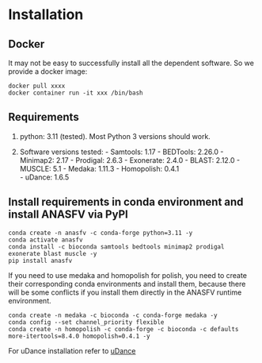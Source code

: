 # Installation

## Docker
It may not be easy to successfully install all the dependent software. So we provide a docker image:
```
docker pull xxxx
docker container run -it xxx /bin/bash
```

## Requirements

1. python: 3.11 (tested). Most Python 3 versions should work.
   
2. Software versions tested:
 	  \- Samtools: 1.17
  	 \- BEDTools: 2.26.0
  	 \- Minimap2: 2.17
  	 \- Prodigal: 2.6.3
  	 \- Exonerate: 2.4.0
  	 \- BLAST: 2.12.0
  	 \- MUSCLE: 5.1
    \- Medaka: 1.11.3
    \- Homopolish: 0.4.1	
  	 \- uDance: 1.6.5

  	 

## Install requirements in conda environment and install ANASFV via PyPI
```
conda create -n anasfv -c conda-forge python=3.11 -y
conda activate anasfv
conda install -c bioconda samtools bedtools minimap2 prodigal exonerate blast muscle -y
pip install anasfv
```

If you need to use medaka and homopolish for polish, you need to create their corresponding conda environments and install them, because there will be some conflicts if you install them directly in the ANASFV runtime environment.
```
conda create -n medaka -c bioconda -c conda-forge medaka -y
conda config --set channel_priority flexible
conda create -n homopolish -c conda-forge -c bioconda -c defaults more-itertools=8.4.0 homopolish=0.4.1 -y
```

For uDance installation refer to [uDance](https://github.com/balabanmetin/uDance)
